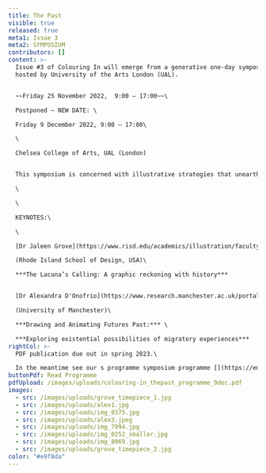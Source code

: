 ```yaml
---
title: The Past
visible: true
released: true
meta1: Issue 3
meta2: SYMPOSIUM
contributors: []
content: >-
  Issue #3 of Colouring In will emerge from a generative one-day symposium
  hosted by University of the Arts London (UAL).


  ~~Friday 25 November 2022,  9:00 – 17:00~~\

  Po﻿stponed – N﻿EW DATE: \

  F﻿riday 9 December 2022, 9:00 – 17:00\

  \

  Chelsea College of Arts, UAL (London)


  T﻿his symposium is concerned with illustrative strategies that unearth, activate and reposition our relationships to the past. \

  \

  \

  K﻿EYNOTES:\

  \

  [Dr Jaleen Grove](https://www.risd.edu/academics/illustration/faculty/jaleen-grove), Assistant Professor of Illustration \

  (Rhode Island School of Design, USA)\

  ***The Lacuna’s Calling: A graphic reckoning with history***


  [D﻿r Alexandra D'Onofrio](https://www.research.manchester.ac.uk/portal/alexandra.d%27onofrio-postgrad.html), Visual Anthropologist\

  (﻿University of Manchester)\

  ***Drawing and Animating Futures Past:*** \

  ***Exploring existential possibilities of migratory experiences***
rightCol: >-
  P﻿DF publication due out in spring 2023.\

  I﻿n the meantime see our s programme symposium programme [](https://en.wikipedia.org/wiki/%E2%86%93#:~:text=The%20arrow%20symbol%20%E2%86%93%20may,control%20key%2C%20an%20arrow%20key)[](https://en.wikipedia.org/wiki/%E2%86%93#:~:text=The%20arrow%20symbol%20%E2%86%93%20may,control%20key%2C%20an%20arrow%20key)↓↓
buttonPdf: Read Programme
pdfUpload: /images/uploads/colouring-in_thepast_programme_9dec.pdf
images:
  - src: /images/uploads/grove_timepiece_1.jpg
  - src: /images/uploads/alex1.jpg
  - src: /images/uploads/img_0375.jpg
  - src: /images/uploads/alex3.jpeg
  - src: /images/uploads/img_7994.jpg
  - src: /images/uploads/img_0252_smaller.jpg
  - src: /images/uploads/img_8069.jpg
  - src: /images/uploads/grove_timepiece_2.jpg
color: "#e9f8da"
---
```

